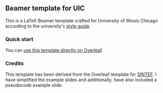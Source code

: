 ## Beamer template for UIC

This is a LaTeX Beamer template crafted for University of Illinois Chicago according to the university's [style guide](https://marketing.uic.edu/marketing-toolbox/university-style-guide/).

### Quick start

You can [use this template directly on Overleaf](https://www.overleaf.com/latex/templates/uic-presentation-template/dgjbtyvtgqcg).

### Credits

This template has been derived from the Overleaf template for [SINTEF](https://www.overleaf.com/latex/templates/sintef-presentation/jhbhdffczpnx). I have simplified the example slides and additionally, have also included a pseudocode example slide.
